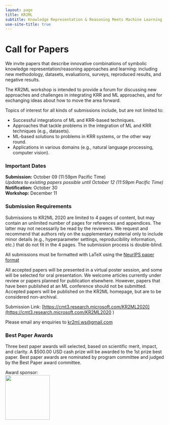 ```yaml
---
layout: page
title: KR2ML
subtitle: Knowledge Representation & Reasoning Meets Machine Learning
use-site-title: true
---
```


# Call for Papers
We invite papers that describe innovative combinations of symbolic knowledge representation/reasoning approaches and learning: including new methodology, datasets, evaluations, surveys, reproduced results, and negative results.

The KR2ML workshop is intended to provide a forum for discussing new approaches and challenges in integrating KRR and ML approaches, and for exchanging ideas about how to move the area forward. 

Topics of interest for all kinds of submissions include, but are not limited to:
- Successful integrations of ML and KRR-based techniques.
- Approaches that tackle problems in the integration of ML and KRR techniques (e.g., datasets).
- ML-based solutions to problems in KRR systems, or the other way round.
- Applications in various domains (e.g., natural language processing, computer vision).

### Important Dates 

<!--{% include dates.md %}-->
**Submission:** October 09 (11:59pm Pacific Time) <br>
*Updates to existing papers possible until October 12 (11:59pm Pacific Time)*<br>
**Notification:** October 30 <br>
**Workshop:** December 11

### Submission Requirements

Submissions to KR2ML 2020 are limited to 4 pages of content, but may contain an unlimited number of pages for references and appendices. The latter may not necessarily be read by the reviewers. We request and recommend that authors rely on the supplementary material only to include minor details (e.g., hyperparameter settings, reproducibility information, etc.) that do not fit in the 4 pages. The submission process is double-blind.

All submissions must be formatted with LaTeX using the [NeurIPS paper format](https://nips.cc/Conferences/2020/PaperInformation/StyleFiles) 

All accepted papers will be presented in a virtual poster session, and some will be selected for oral presentation. We welcome articles currently under review or papers planned for publication elsewhere. However, papers that have been published at an ML conference should not be submitted. Accepted papers will be published on the KR2ML homepage, but are to be considered non-archival. 

Submission Link: [https://cmt3.research.microsoft.com/KR2ML2020](https://cmt3.research.microsoft.com/KR2ML2020 )

Please email any enquiries to [kr2ml.ws@gmail.com](mailto:kr2ml.ws@gmail.com)

### Best Paper Awards
Three best paper awards will selected, based on scientific merit, impact, and clarity. A $500.00 USD cash prize will be awarded to the 1st prize best paper. Best paper awards are nominated by program committee and judged by the Best Paper award committee. 

Award sponsor:<br>
<a href='https://www.amazon.science/'><img src="{{site.url}}/2020/img/amazon_science.png" height="140px"></a>


